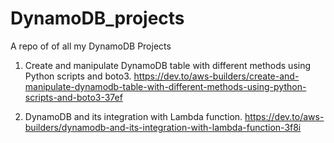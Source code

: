 # DynamoDB_projects
A repo of of all my DynamoDB Projects

1. Create and manipulate DynamoDB table with different methods using Python scripts and boto3.
   https://dev.to/aws-builders/create-and-manipulate-dynamodb-table-with-different-methods-using-python-scripts-and-boto3-37ef
   
2. DynamoDB and its integration with Lambda function.
https://dev.to/aws-builders/dynamodb-and-its-integration-with-lambda-function-3f8i

